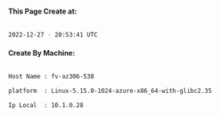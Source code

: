 
   
#### This Page Create at:

```bash

2022-12-27 - 20:53:41 UTC

```

#### Create By Machine:

```bash

Host Name : fv-az306-538

platform  : Linux-5.15.0-1024-azure-x86_64-with-glibc2.35

Ip Local  : 10.1.0.28

```

